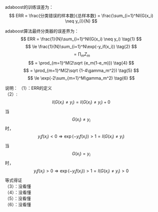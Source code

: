 adaboost的训练误差为：  
$$
ERR = \frac{分类错误的样本数}{总样本数} = \frac{\sum_{i=1}^NI(G(x_i) \neq y_i)}{N}
$$

adaboost算法最终分类器的误差界为：  
$$
ERR = \frac{1}{N}\sum_{i=1}^NI(G(x_i) \neq y_i)   \tag{1}
$$
$$
\le \frac{1}{N}\sum_{i=1}^N\exp(-y_if(x_i))    \tag{2}
$$
$$
= \prod_mZ_m    \tag{3}
$$
$$
= \prod_{m=1}^M(2\sqrt {e_m(1-e_m)})    \tag{4}
$$
$$
= \prod_{m=1}^M(2\sqrt {1-4\gamma_m^2})    \tag{5}
$$
$$
\le \exp(-2\sum_{m=1}^M\gamma_m^2)   \tag{6}
$$

说明：
（1）：ERR的定义  
（2）:  
$$
I(G(x_i) \neq y_i) =  I(G(x_i) \neq y_i) +  0
$$
当$$G(x_i) \neq y_i$$时，  
$$
y_if(x_i)\lt 0 \Rightarrow \exp(-y_if(x_i))\gt 1 = I(G(x_i) \neq y_i)
$$
当$$G(x_i) = y_i$$时，  
$$
y_if(x_i)\gt 0 \Rightarrow \exp(-y_if(x_i))\gt 1 = I(G(x_i) \neq y_i) \gt 0
$$
等式得证  
（3）：没看懂  
（4）：没看懂  
（5）：没看懂  
（6）：没看懂  